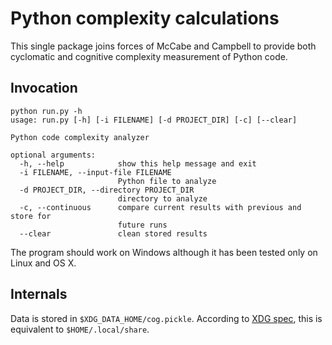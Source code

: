 # Python complexity calculations

This single package joins forces of McCabe and Campbell to provide both cyclomatic and cognitive complexity measurement of Python code.

## Invocation

```
python run.py -h
usage: run.py [-h] [-i FILENAME] [-d PROJECT_DIR] [-c] [--clear]

Python code complexity analyzer

optional arguments:
  -h, --help            show this help message and exit
  -i FILENAME, --input-file FILENAME
                        Python file to analyze
  -d PROJECT_DIR, --directory PROJECT_DIR
                        directory to analyze
  -c, --continuous      compare current results with previous and store for
                        future runs
  --clear               clean stored results
```

The program should work on Windows although it has been tested only on Linux and OS X.

## Internals

Data is stored in `$XDG_DATA_HOME/cog.pickle`. According to [XDG spec](https://specifications.freedesktop.org/basedir-spec/basedir-spec-latest.html), this is equivalent to `$HOME/.local/share`.

